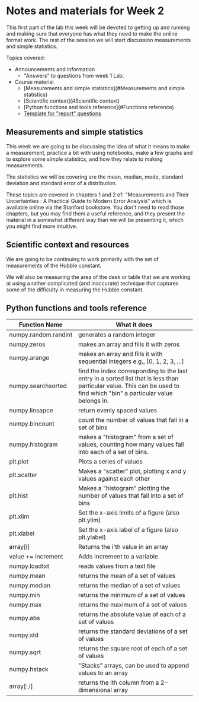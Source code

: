 # Notes and materials for Week 2

This first part of the lab this week will be devoted to getting up and running and making sure that everyone has what they need to make the online format work.
The rest of the session we will start discussion measurements and simple statistics.

Topics covered:

* Announcements and information
  * "Answers" to questions from week 1 Lab.
* Course material
  * [Measurements and simple statistics](#Measurements and simple statistics)
  * [Scientific context](#Scientific context)
  * [Python functions and tools reference](#Functions reference)
  * [Template for "report" questions](https://docs.google.com/document/d/1RTjOCCsLfoN1M18KtLr6DxOT1FBVxqsSlBNswbc9nyE/edit?usp=sharing)


## Measurements and simple statistics

This week we are going to be discussing the idea of what it means to make a measurement, practice a bit with using notebooks, make a few graphs and to explore some simple statistics, and how they relate to making measurements.

The statistics we will be covering are the mean, median, mode, standard deviation and standard error of a distribution.

These topics are covered in chapters 1 and 2 of: "Measurements and Their Uncertainties : A Practical Guide to Modern Error Analysis" which is available online via the Stanford bookstore.  You don't need to read those chapters, but you may find them a useful reference, and they present the material in a somewhat different way than we will be presenting it, which you might find more intuitive.


## Scientific context and resources

We are going to be continuing to work primarily with the set of
measurements of the Hubble constant.

We will also be measuring the area of the desk or table that we are
working at using a rather complicated (and inaccurate) technique that
captures some of the difficulty in measuring the Hubble constant. 


## Python functions and tools reference

| Function Name            | What it does |
| - | - |
| numpy.random.randint  | generates a random integer |
| numpy.zeros           | makes an array and fills it with zeros |
| numpy.arange          | makes an array and fills it with sequential integers e.g., [0, 1, 2, 3, ...] |
| numpy.searchsorted    | find the index corresponding to the last entry in a sorted list that is less than particular value.  This can be used to find which "bin" a particular value belongs in. |
| numpy.linsapce        | return evenly spaced values |
| numpy.bincount        | count the number of values that fall in a set of bins |
| numpy.histogram       | makes a "histogram" from a set of values, counting how many values fall into each of a set of bins. |
| plt.plot              | Plots a series of values |
| plt.scatter           | Makes a "scatter" plot, plotting x and y values against each other |
| plt.hist              | Makes a "histogram" plotting the number of values that fall into a set of bins |
| plt.xlim              | Set the x-axis limits of a figure (also plt.ylim) |
| plt.xlabel            | Set the x-axis label of a figure (also plt.ylabel) |
| array[i]              | Returns the i'th value in an array |
| value += increment    | Adds increment to a variable.  |
| numpy.loadtxt  | reads values from a text file |
| numpy.mean     | returns the mean of a set of values |
| numpy.median   | returns the median of a set of values |
| numpy.min      | returns the minimum of a set of values |
| numpy.max      | returns the maximum of a set of values |
| numpy.abs      | returns the absolute value of each of a set of values |
| numpy.std      | returns the standard deviations of a set of values |
| numpy.sqrt     | returns the square root of each of a set of values |
| numpy.hstack   | "Stacks" arrays, can be used to append values to an array |
| array[:,i]     | returns the ith column from a 2-dimensional array |




<!--  LocalWords:  numpy.zeros numpy.arange numpy.searchsorted i'th
 -->
<!--  LocalWords:  numpy.linsapce numpy.bincount numpy.histogram ith
 -->
<!--  LocalWords:  plt.plot plt.scatter plt.hist plt.xlim plt.ylim
 -->
<!--  LocalWords:  plt.xlabel plt.ylabel numpy.loadtxt numpy.mean
 -->
<!--  LocalWords:  numpy.median numpy.min numpy.max numpy.abs
 -->
<!--  LocalWords:  numpy.std numpy.sqrt numpy.hstack
 -->
